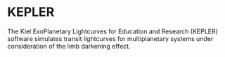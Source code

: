 # KEPLER

The Kiel ExoPlanetary Lightcurves for Education and Research (KEPLER) software simulates transit lightcurves for multiplanetary systems under consideration of the limb darkening effect.
